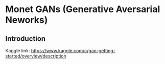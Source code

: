 # Monet GANs (Generative Aversarial Neworks)

## Introduction

Kaggle link: https://www.kaggle.com/c/gan-getting-started/overview/description


